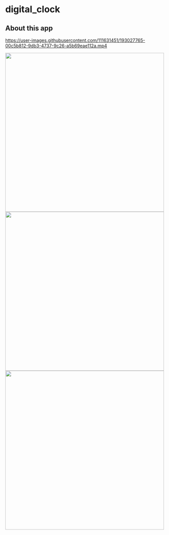 # digital_clock

## About this app
https://user-images.githubusercontent.com/111631451/193027765-00c5b812-9db3-4737-9c26-a5b69eae112a.mp4


<img src="https://user-images.githubusercontent.com/111631451/193021754-71edeeb6-0ccf-48f7-99e1-81225f3867c5.png" style="height:500px"/>  <img src="https://user-images.githubusercontent.com/111631451/193022071-0a35bf2f-96ce-433b-bc24-dfa3138bc261.png" style="height:500px"/>  <img src="https://user-images.githubusercontent.com/111631451/193022440-31f61dcd-cf0b-4f6f-8018-595fc36f5f02.png" style="height:500px"/>  

